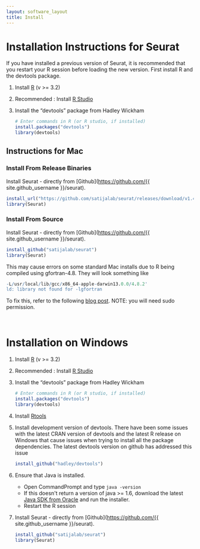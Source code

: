 ```yaml
---
layout: software_layout
title: Install
---
```


# Installation Instructions for Seurat
If you have installed a previous version of Seurat, it is recommended that you restart your R session before loading the new version. First install R and the devtools package.

1. Install [R](https://www.r-project.org/) (v >= 3.2)
2. Recommended : Install [R Studio](https://www.rstudio.com/)
3. Install the “devtools” package from Hadley Wickham

   ```r
   # Enter commands in R (or R studio, if installed)
   install.packages("devtools")
   library(devtools)
   ```


## Instructions for Mac

### Install From Release Binaries 


Install Seurat - directly from [Github](https://github.com/{{ site.github_username }}/seurat).

```r
install_url("https://github.com/satijalab/seurat/releases/download/v1.4.0/Seurat_1.4.0.tgz", binary =T)
library(Seurat)
```

### Install From Source

Install Seurat - directly from [Github](https://github.com/{{ site.github_username }}/seurat).

```r
install_github("satijalab/seurat")
library(Seurat)
```

This may cause errors on some standard Mac installs due to R being compiled using gfortran-4.8. They will look something like

```r
-L/usr/local/lib/gcc/x86_64-apple-darwin13.0.0/4.8.2'
ld: library not found for -lgfortran
```

To fix this, refer to the following [blog post](http://thecoatlessprofessor.com/programming/rcpp-rcpparmadillo-and-os-x-mavericks-lgfortran-and-lquadmath-error/). NOTE: you will need sudo permission.

<br>

# Installation on Windows
1. Install [R](https://www.r-project.org/) (v >= 3.2)
2. Recommended : Install [R Studio](https://www.rstudio.com/)
3. Install the “devtools” package from Hadley Wickham

   ```r
   # Enter commands in R (or R studio, if installed)
   install.packages("devtools")
   library(devtools)
   ```
4. Install [Rtools](http://cran.r-project.org/bin/windows/Rtools/)
5. Install development version of devtools.  There have been some issues with the latest CRAN version of devtools and the latest R release on Windows that cause issues when trying to install all the package dependencies. The latest devtools version on github has addressed this issue
   

   ```R
   install_github("hadley/devtools")
   ```

6. Ensure that Java is installed.
	* Open CommandPrompt and type ```java -version```
	* If this doesn't return a version of java >= 1.6, download the latest [Java SDK from Oracle](http://www.oracle.com/technetwork/java/javase/downloads/jdk8-downloads-2133151.html) and run the installer.
	* Restart the R session

7. Install Seurat - directly from [Github](https://github.com/{{ site.github_username }}/seurat).

   ```r
   install_github("satijalab/seurat")
   library(Seurat)
   ```
